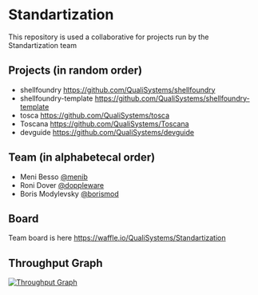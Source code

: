 # Standartization
This repository is used a collaborative for projects run by the Standartization team

## Projects (in random order)
* shellfoundry <https://github.com/QualiSystems/shellfoundry>
* shellfoundry-template <https://github.com/QualiSystems/shellfoundry-template>
* tosca <https://github.com/QualiSystems/tosca>
* Toscana <https://github.com/QualiSystems/Toscana>
* devguide <https://github.com/QualiSystems/devguide>
 
## Team (in alphabetecal order)
* Meni Besso [@menib](https://github.com/QualiSystems/menib)
* Roni Dover [@doppleware](https://github.com/QualiSystems/doppleware)
* Boris Modylevsky [@borismod](https://github.com/QualiSystems/borismod)
 
## Board
Team board is here <https://waffle.io/QualiSystems/Standartization>

## Throughput Graph
[![Throughput Graph](https://graphs.waffle.io/QualiSystems/Standartization/throughput.svg)](https://waffle.io/QualiSystems/Standartization/metrics/throughput) 

 
